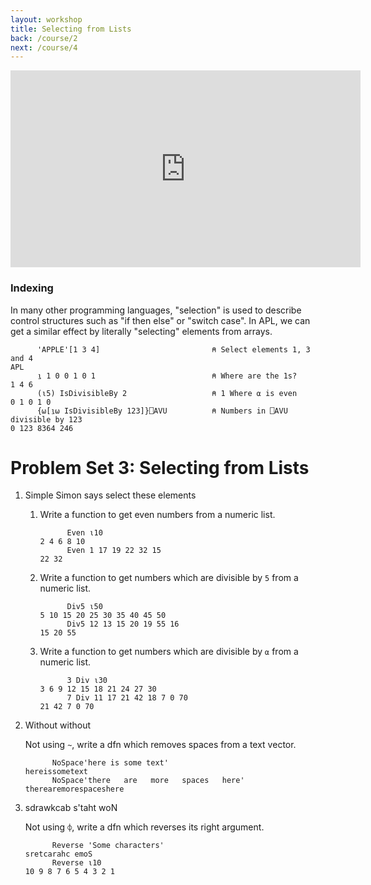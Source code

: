 ```yaml
---
layout: workshop
title: Selecting from Lists
back: /course/2
next: /course/4
---
```


<div align="center">
<iframe width="560" height="315" src="https://www.youtube.com/embed/Gb7KFDlJV1Q" frameborder="0" allow="accelerometer; autoplay; encrypted-media; gyroscope; picture-in-picture" allowfullscreen></iframe>
</div>

### Indexing
In many other programming languages, "selection" is used to describe control structures such as "if then else" or "switch case". In APL, we can get a similar effect by literally "selecting" elements from arrays. 

```APL
      'APPLE'[1 3 4]                         ⍝ Select elements 1, 3 and 4
APL      
      ⍸ 1 0 0 1 0 1                          ⍝ Where are the 1s?
1 4 6
      (⍳5) IsDivisibleBy 2                   ⍝ 1 Where ⍺ is even
0 1 0 1 0
      {⍵[⍸⍵ IsDivisibleBy 123]}⎕AVU          ⍝ Numbers in ⎕AVU divisible by 123
0 123 8364 246
```

# Problem Set 3: Selecting from Lists

1. Simple Simon says select these elements
    1. Write a function to get even numbers from a numeric list.
        
        ```APL
              Even ⍳10
        2 4 6 8 10
              Even 1 17 19 22 32 15
        22 32   
        ```
        
    1. Write a function to get numbers which are divisible by `5` from a numeric list. 
    
        ```APL
              Div5 ⍳50
        5 10 15 20 25 30 35 40 45 50
              Div5 12 13 15 20 19 55 16
        15 20 55    
        ```
        
    1. Write a function to get numbers which are divisible by `⍺` from a numeric list. 
    
        ```APL
              3 Div ⍳30
        3 6 9 12 15 18 21 24 27 30
              7 Div 11 17 21 42 18 7 0 70
        21 42 7 0 70          
        ```
        
1. Without without

    Not using `~`, write a dfn which removes spaces from a text vector. 

    ```APL
          NoSpace'here is some text'
    hereissometext
          NoSpace'there   are   more   spaces   here'
    therearemorespaceshere
    ```

1. sdrawkcab s'taht woN

    Not using `⌽`, write a dfn which reverses its right argument. 

    ```APL
          Reverse 'Some characters'
    sretcarahc emoS
          Reverse ⍳10
    10 9 8 7 6 5 4 3 2 1       
    ```
